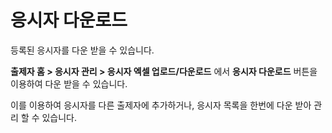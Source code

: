# 응시자 다운로드

등록된 응시자를 다운 받을 수 있습니다.

**출제자 홈 > 응시자 관리 > 응시자 엑셀 업로드/다운로드** 에서 **응시자 다운로드** 버튼을 이용하여 다운 받을 수 있습니다.

이를 이용하여 응시자를 다른 출제자에 추가하거나, 응시자 목록을 한번에 다운 받아 관리 할 수 있습니다.

